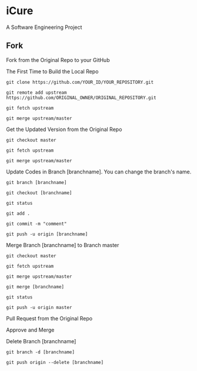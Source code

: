 # iCure
A Software Engineering Project

## Fork

Fork from the Original Repo to your GitHub <br>

The First Time to Build the Local Repo

```
git clone https://github.com/YOUR_ID/YOUR_REPOSITORY.git

git remote add upstream https://github.com/ORIGINAL_OWNER/ORIGINAL_REPOSITORY.git

git fetch upstream

git merge upstream/master
```

Get the Updated Version from the Original Repo

```
git checkout master

git fetch upstream

git merge upstream/master
```

Update Codes in Branch [branchname]. You can change the branch's name.

```
git branch [branchname]

git checkout [branchname]

git status

git add .

git commit -m "comment"

git push -u origin [branchname]
```

Merge Branch [branchname] to Branch master

```
git checkout master

git fetch upstream

git merge upstream/master

git merge [branchname]

git status

git push -u origin master
```

Pull Request from the Original Repo <br>

Approve and Merge <br>

Delete Branch [branchname]

```
git branch -d [branchname]

git push origin --delete [branchname]
```
